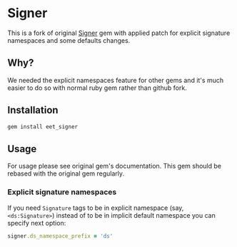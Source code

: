 # Signer

This is a fork of original [Signer](https://badge.fury.io/rb/signer.svg) gem with applied patch for explicit signature namespaces and some defaults changes.

## Why?

We needed the explicit namespaces feature for other gems and it's much easier to do so with normal ruby gem rather than github fork.

## Installation

```bash
gem install eet_signer
```

## Usage

For usage please see original gem's documentation. This gem should be rebased with the original gem regularly.

### Explicit signature namespaces

If you need `Signature` tags to be in explicit namespace (say, `<ds:Signature>`) instead of to be in implicit default namespace you can specify next option:

```ruby
signer.ds_namespace_prefix = 'ds'
```
